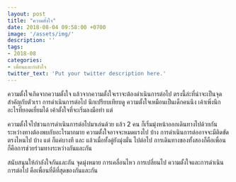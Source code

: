 ```yaml
---
layout: post
title: "ความตั้งใจ"
date: 2018-08-04 09:58:00 +0700
image: '/assets/img/'
description: ''
tags:
- 2018-08
categories:
- เพื่อนและกำลังใจ
twitter_text: 'Put your twitter description here.'
---
```

ความตั้งใจเกิดจากความตั้งใจ แล้วจากความตั้งใจเราจะต้องดำเนินการต่อไป ตรงนี้ล่ะที่น่าจะเป็นจุดสำคัญกับตัวเรา การดำเนินการต่อไป นึกเปรียบเทียบดู ความตั้งใจเหมือนเป็นเด็กคนนึง เค้าเพิ่งนึกอะไรที่ยอดเยี่ยมได้ เค้าตั้งใจที่จะเริ่มลงมือทำ แต่

ความตั้งใจไปชวนการดำเนินการต่อไปมาเล่นด้วย แล้ว 2 คน ก็เริ่มมุ่งหน้าออกเดินทางไปด้วยกัน ระหว่างทางต้องพบกับอะไรมากมาย ความตั้งใจอาจจะหมดแรงไป  บ้าง การดำเนินการต่ออาจจะมีติดขัดตรงไหนไป บ้าง แต่ ก็แค่บางที และ แล้วเมื่อทั้งคู่ยังมุ่งมั่น ไปต่อไป การเดินทางของทั้งสองก็คือเพื่อน ก็คือการช่วยร่วมทางระหว่างกันและกัน

สนับสนุนให้กำลังใจกันและกัน จุดมุ่งหมาย การเคลื่อนไหว การเปลี่ยนไป ความตั้งใจและการดำเนินการต่อไป คือเพื่อนที่ดีที่สุดของกันและกัน
